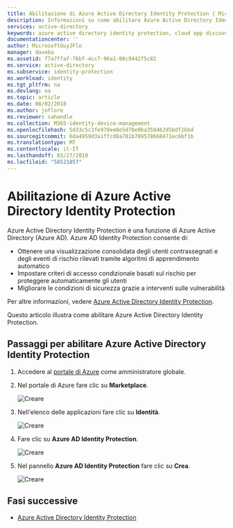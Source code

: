 ```yaml
---
title: Abilitazione di Azure Active Directory Identity Protection | Microsoft Docs
description: Informazioni su come abilitare Azure Active Directory Identity Protection.
services: active-directory
keywords: azure active directory identity protection, cloud app discovery, gestione applicazioni, sicurezza, rischio, livello di rischio, vulnerabilità, criteri di sicurezza
documentationcenter: ''
author: MicrosoftGuyJFlo
manager: daveba
ms.assetid: f7a7ffaf-76bf-4cc7-96a1-86c944275c82
ms.service: active-directory
ms.subservice: identity-protection
ms.workload: identity
ms.tgt_pltfrm: na
ms.devlang: na
ms.topic: article
ms.date: 08/02/2018
ms.author: joflore
ms.reviewer: sahandle
ms.collection: M365-identity-device-management
ms.openlocfilehash: 5d33c5c3fe970ee8e5d70e0ba358462d5bdf2bbd
ms.sourcegitcommit: 6da4959d3a1ffcd8a781b709578668471ec6bf1b
ms.translationtype: MT
ms.contentlocale: it-IT
ms.lasthandoff: 03/27/2019
ms.locfileid: "58521857"
---
```

# <a name="enabling-azure-active-directory-identity-protection"></a>Abilitazione di Azure Active Directory Identity Protection

Azure Active Directory Identity Protection è una funzione di Azure Active Directory (Azure AD). Azure AD Identity Protection consente di:

- Ottenere una visualizzazione consolidata degli utenti contrassegnati e degli eventi di rischio rilevati tramite algoritmi di apprendimento automatico
- Impostare criteri di accesso condizionale basati sul rischio per proteggere automaticamente gli utenti
- Migliorare le condizioni di sicurezza grazie a interventi sulle vulnerabilità 

Per altre informazioni, vedere [Azure Active Directory Identity Protection](../active-directory-identityprotection.md).

Questo articolo illustra come abilitare Azure Active Directory Identity Protection.

## <a name="steps-to-enable-azure-active-directory-identity-protection"></a>Passaggi per abilitare Azure Active Directory Identity Protection

1. Accedere al [portale di Azure](https://ms.portal.azure.com/) come amministratore globale. 

2. Nel portale di Azure fare clic su **Marketplace**.
   
    ![Creare](./media/enable/01.png "Creare")

3. Nell'elenco delle applicazioni fare clic su **Identità**.
   
    ![Creare](./media/enable/05.png "Creare")

4. Fare clic su **Azure AD Identity Protection**.
   
    ![Creare](./media/enable/06.png "Creare")

5. Nel pannello **Azure AD Identity Protection** fare clic su **Crea**.
   
    ![Creare](./media/enable/04.png "Creare")

## <a name="next-steps"></a>Fasi successive
* [Azure Active Directory Identity Protection](../active-directory-identityprotection.md)

